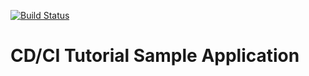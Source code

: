 [![Build Status](https://68d2-92-253-212-206.ngrok-free.app/job/Test/badge/icon)](https://68d2-92-253-212-206.ngrok-free.app/job/Test/)

# CD/CI Tutorial Sample Application